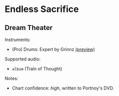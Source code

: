 # Endless Sacrifice

## Dream Theater

Instruments:

  * (Pro) Drums: Expert by Grinnz
    [(preview)](http://pages.cs.wisc.edu/~tolly/customs/?artist=dream-theater&title=endless-sacrifice)

Supported audio:

  * `album` (Train of Thought)

Notes:

  * Chart confidence: *high*, written to Portnoy's DVD.
